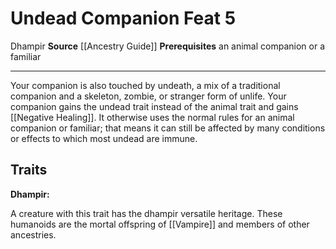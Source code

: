 ﻿---
actions: null
cost: null
element: null
feat: Undead Companion
frequency: null
heighten_level: null
id: '2350'
level: '5'
name: Undead Companion
prerequisite: an animal companion or a familiar
rarity: Common
requirement: null
school: null
source: '[[DATABASE/source/Ancestry Guide|Ancestry Guide]]'
subcategory: null
trait:
- '[[DATABASE/trait/Dhampir|Dhampir]]'
trigger: null
type: Feat

---
# Undead Companion <span class="item-type">Feat 5</span>

<span class="item-trait">Dhampir</span>
**Source** [[Ancestry Guide]] 
**Prerequisites** an animal companion or a familiar

---
Your companion is also touched by undeath, a mix of a traditional companion and a skeleton, zombie, or stranger form of unlife. Your companion gains the undead trait instead of the animal trait and gains [[Negative Healing]]. It otherwise uses the normal rules for an animal companion or familiar; that means it can still be affected by many conditions or effects to which most undead are immune.

## Traits

**Dhampir:**

A creature with this trait has the dhampir versatile heritage. These humanoids are the mortal offspring of [[Vampire]] and members of other ancestries.